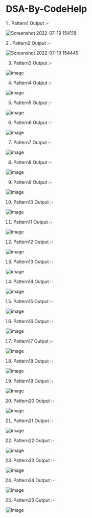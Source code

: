 # DSA-By-CodeHelp

1 . Pattern1 Output :- 


![Screenshot 2022-07-19 154118](https://user-images.githubusercontent.com/46734231/179726431-61007ea7-73cb-480c-b1ab-273ae3af0201.png)




2 . Pattern2 Output :- 


![Screenshot 2022-07-19 154449](https://user-images.githubusercontent.com/46734231/179727149-16766ac2-ce15-41cb-b8e0-f95627358600.png)



3. Pattern3 Output :- 


![image](https://user-images.githubusercontent.com/46734231/179727521-13b3b6d8-62f7-40f9-8a86-828e3244c4d5.png)



4. Pattern4 Output :- 


![image](https://user-images.githubusercontent.com/46734231/179727938-5dc0e4e3-71da-48bc-812b-0880e264f13b.png)



5. Pattern5 Output :- 


![image](https://user-images.githubusercontent.com/46734231/179728156-c19c48a1-e96b-4dbb-9d9b-b26c4b39a550.png)



6. Pattern6 Output :- 


![image](https://user-images.githubusercontent.com/46734231/179728376-913f3ccd-d26b-4be6-a9ef-bb2d37d56105.png)



7. Pattern7 Output :-


![image](https://user-images.githubusercontent.com/46734231/179730133-ea6042b3-02c9-4e9d-a99c-3e0ec45f6539.png)



8. Pattern8 Output :-

![image](https://user-images.githubusercontent.com/46734231/179732003-499fc25d-8a4b-4c53-baf9-75659c9613df.png)



9. Pattern9 Output :-

![image](https://user-images.githubusercontent.com/46734231/179732884-ef196f0f-8b5b-4f5d-bfbd-0f0460f9219d.png)



10. Pattern10 Output :-


![image](https://user-images.githubusercontent.com/46734231/179734762-fe10fe01-4ad8-44ff-97e9-6c81a70a733e.png)



11. Pattern11 Output :-


![image](https://user-images.githubusercontent.com/46734231/179739215-fdf4a024-b9ee-428e-b7ba-5ca126abbdc2.png)



12. Pattern12 Output :-

![image](https://user-images.githubusercontent.com/46734231/179741875-03de304e-8fe5-4ebc-a66e-b3521765313a.png)


13. Pattern13 Output :-


![image](https://user-images.githubusercontent.com/46734231/179744102-2ae7fc51-11ff-41e1-953c-d6381e0fd886.png)



14. Pattern14 Output :-


![image](https://user-images.githubusercontent.com/46734231/179760289-b5ba6707-35a0-4a55-a223-7b493bd5d5da.png)



15. Pattern15 Output :-

![image](https://user-images.githubusercontent.com/46734231/179764302-2799f468-8144-4dc1-a498-c54425e77487.png)



16. Pattern16 Output :-


![image](https://user-images.githubusercontent.com/46734231/179766905-87a6a693-9003-4c6c-8094-745fd7696b1e.png)




17. Pattern17 Output :-


![image](https://user-images.githubusercontent.com/46734231/179771632-290225ca-6f82-4377-8848-c44bc972e28e.png)



18. Pattern18 Output :-

![image](https://user-images.githubusercontent.com/46734231/179781635-1cedbbd1-41fb-48a9-b3dc-28324d750ce7.png)



19. Pattern19 Output :-

![image](https://user-images.githubusercontent.com/46734231/179785493-9752ac09-de82-40cb-bead-3d9d1bf3f6b9.png)



20. Pattern20 Output :-


![image](https://user-images.githubusercontent.com/46734231/179798733-b6a60536-949a-4f37-8ccf-b02b0ca04b9c.png)




21. Pattern21 Output :-

![image](https://user-images.githubusercontent.com/46734231/179801170-88829742-fd7e-4db1-9a51-966f725c0ae9.png)


22. Pattern22 Output :-

![image](https://user-images.githubusercontent.com/46734231/179803965-3408a141-6ae3-4b6a-893f-d85750fc46b9.png)



23. Pattern23 Output :-

![image](https://user-images.githubusercontent.com/46734231/179806993-81480384-6d07-426c-9c15-fbb9c472f5d9.png)



24. Pattern24 Output :-

![image](https://user-images.githubusercontent.com/46734231/179811574-e58d0ae6-6166-4b5b-b51c-ad63cb475041.png)



25. Pattern25 Output :-

![image](https://user-images.githubusercontent.com/46734231/179821578-f026772b-2fcc-4839-8eea-7f5859809a38.png)

